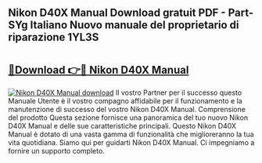 ## Nikon D40X Manual Download gratuit PDF - Part-SYg Italiano Nuovo manuale del proprietario di riparazione 1YL3S

# <h2><a href="http://df9e29.blite.top/?on=Nikon+D40X+Manual">🔗Download 👉🔴 Nikon D40X Manual</a></h2>

[![Nikon D40X Manual download](https://i.imgur.com/lujVjoI.png)](http://df9e29.blite.top/?on=Nikon+D40X+Manual)
Il vostro Partner per il successo questo Manuale Utente è il vostro compagno affidabile per il funzionamento e la manutenzione di successo del vostro Nikon D40X Manual. Comprensione del prodotto Questa sezione fornisce una panoramica del tuo nuovo Nikon D40X Manual e delle sue caratteristiche principali. Questo Nikon D40X Manual è dotato di una vasta gamma di funzionalità che miglioreranno la tua vita quotidiana. Siamo qui per guidarti Nikon D40X Manual. Ci impegniamo a fornire un supporto completo.
